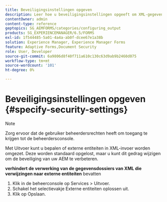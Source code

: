 ```yaml
---
title: Beveiligingsinstellingen opgeven
description: Leer hoe u beveiligingsinstellingen opgeeft om XML-gegevensbestanden te beveiligen. Met de functie voor beveiligingsinstellingen worden de externe entiteiten in XML-invoer beheerd.
contentOwner: admin
content-type: reference
geptopics: SG_AEMFORMS/categories/configuring_output
products: SG_EXPERIENCEMANAGER/6.5/FORMS
exl-id: 1f544485-5a01-4a4a-ab0f-dcee67e1a38b
solution: Experience Manager, Experience Manager Forms
feature: Adaptive Forms,Document Security
role: User, Developer
source-git-commit: 6a9806d8f40f711a610c130c63d9ab9b2460d075
workflow-type: tm+mt
source-wordcount: '101'
ht-degree: 0%

---
```


# Beveiligingsinstellingen opgeven {#specify-security-settings}

>[!NOTE]
> 
> Zorg ervoor dat de gebruiker beheerdersrechten heeft om toegang te krijgen tot de beheerdersconsole.

Met Uitvoer kunt u bepalen of externe entiteiten in XML-invoer worden omgezet. Deze worden standaard opgelost, maar u kunt dit gedrag wijzigen om de beveiliging van uw AEM te verbeteren.

**verhindert de verwerking van de gegevensdossiers van XML die verwijzingen naar externe entiteiten** bevatten

1. Klik in de beheerconsole op Services > Uitvoer.
1. Schakel het selectievakje Externe entiteiten oplossen uit.
1. Klik op Opslaan.
